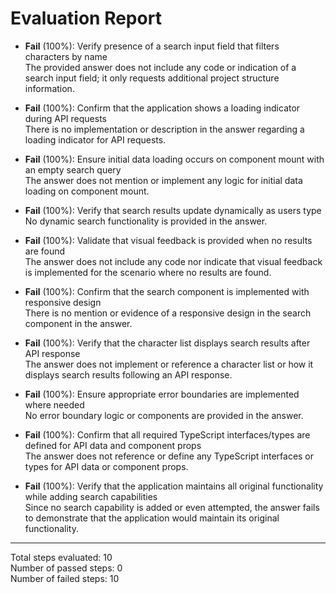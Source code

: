 # Evaluation Report

- **Fail** (100%): Verify presence of a search input field that filters characters by name  
  The provided answer does not include any code or indication of a search input field; it only requests additional project structure information.

- **Fail** (100%): Confirm that the application shows a loading indicator during API requests  
  There is no implementation or description in the answer regarding a loading indicator for API requests.

- **Fail** (100%): Ensure initial data loading occurs on component mount with an empty search query  
  The answer does not mention or implement any logic for initial data loading on component mount.

- **Fail** (100%): Verify that search results update dynamically as users type  
  No dynamic search functionality is provided in the answer.

- **Fail** (100%): Validate that visual feedback is provided when no results are found  
  The answer does not include any code nor indicate that visual feedback is implemented for the scenario where no results are found.

- **Fail** (100%): Confirm that the search component is implemented with responsive design  
  There is no mention or evidence of a responsive design in the search component in the answer.

- **Fail** (100%): Verify that the character list displays search results after API response  
  The answer does not implement or reference a character list or how it displays search results following an API response.

- **Fail** (100%): Ensure appropriate error boundaries are implemented where needed  
  No error boundary logic or components are provided in the answer.

- **Fail** (100%): Confirm that all required TypeScript interfaces/types are defined for API data and component props  
  The answer does not reference or define any TypeScript interfaces or types for API data or component props.

- **Fail** (100%): Verify that the application maintains all original functionality while adding search capabilities  
  Since no search capability is added or even attempted, the answer fails to demonstrate that the application would maintain its original functionality.

---

Total steps evaluated: 10  
Number of passed steps: 0  
Number of failed steps: 10